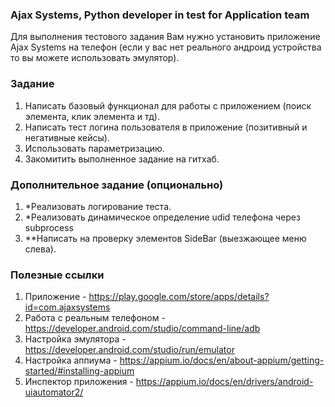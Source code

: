 ### Ajax Systems, Python developer in test for Application team
Для выполнения тестового задания Вам нужно установить приложение Ajax Systems на телефон (если у вас нет реального андроид устройства то вы можете использовать эмулятор).

### Задание
1) Написать базовый функционал для работы с приложением (поиск элемента, клик элемента и тд).
2) Написать тест логина пользователя в приложение (позитивный и негативные кейсы).
3) Использовать параметризацию.
4) Закомитить выполненное задание на гитхаб.

### Дополнительное задание (опционально)
1) *Реализовать логирование теста.
2) *Реализовать динамическое определение udid телефона через subprocess
3) **Написать на проверку элементов SideBar (выезжающее меню слева).

### Полезные ссылки
1) Приложение - https://play.google.com/store/apps/details?id=com.ajaxsystems
2) Работа с реальным телефоном - https://developer.android.com/studio/command-line/adb
3) Настройка эмулятора - https://developer.android.com/studio/run/emulator
4) Настройка аппиума - https://appium.io/docs/en/about-appium/getting-started/#installing-appium
5) Инспектор приложения - https://appium.io/docs/en/drivers/android-uiautomator2/
